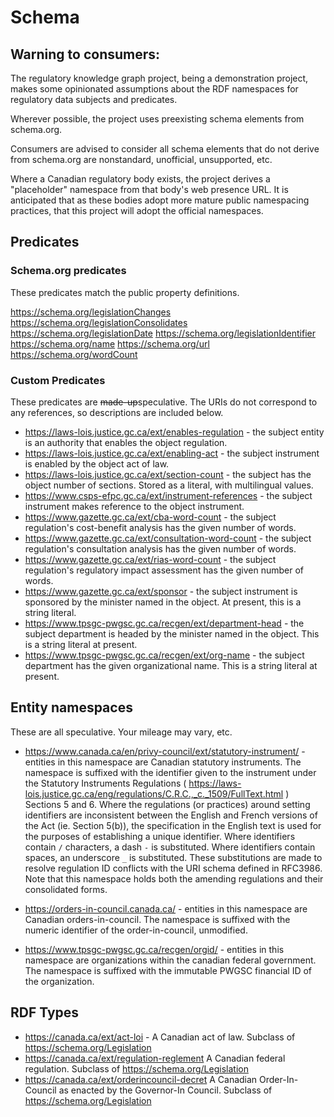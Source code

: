 # Schema

## Warning to consumers:

The regulatory knowledge graph project, being a demonstration project, makes
some opinionated assumptions about the RDF namespaces for regulatory data 
subjects and predicates. 

Wherever possible, the project uses preexisting schema elements from schema.org.

Consumers are advised to consider all schema elements that do not derive from 
schema.org are nonstandard, unofficial, unsupported, etc.

Where a Canadian regulatory body exists, the project derives a "placeholder" 
namespace from that body's web presence URL. It is anticipated that as these 
bodies adopt more mature public namespacing practices, that this project will 
adopt the official namespaces.

## Predicates

### Schema.org predicates
These predicates match the public property definitions.

https://schema.org/legislationChanges
https://schema.org/legislationConsolidates
https://schema.org/legislationDate
https://schema.org/legislationIdentifier
https://schema.org/name
https://schema.org/url
https://schema.org/wordCount

### Custom Predicates
These predicates are ~~made-up~~speculative. The URIs do not correspond to any 
references, so descriptions are included below. 

* https://laws-lois.justice.gc.ca/ext/enables-regulation - the subject entity is an authority that enables the object regulation.
* https://laws-lois.justice.gc.ca/ext/enabling-act - the subject instrument is enabled by the object act of law.
* https://laws-lois.justice.gc.ca/ext/section-count - the subject has the object number of sections. Stored as a literal, with multilingual values.
* https://www.csps-efpc.gc.ca/ext/instrument-references - the subject instrument makes reference to the object instrument.
* https://www.gazette.gc.ca/ext/cba-word-count - the subject regulation's cost-benefit analysis has the given number of words.
* https://www.gazette.gc.ca/ext/consultation-word-count - the subject regulation's consultation analysis has the given number of words.
* https://www.gazette.gc.ca/ext/rias-word-count - the subject regulation's regulatory impact assessment has the given number of words.
* https://www.gazette.gc.ca/ext/sponsor - the subject instrument is sponsored by the minister named in the object. At present, this is a string literal.
* https://www.tpsgc-pwgsc.gc.ca/recgen/ext/department-head - the subject department is headed by the minister named in the object. This is a string literal at present.
* https://www.tpsgc-pwgsc.gc.ca/recgen/ext/org-name - the subject department has the given organizational name. This is a string literal at present.

## Entity namespaces

These are all speculative. Your mileage may vary, etc.

* https://www.canada.ca/en/privy-council/ext/statutory-instrument/ - entities in
this namespace are Canadian statutory instruments. The namespace is suffixed 
with the identifier given to the instrument under the Statutory Instruments 
Regulations ( https://laws-lois.justice.gc.ca/eng/regulations/C.R.C.,_c._1509/FullText.html )
Sections 5 and 6. Where the regulations (or practices) around setting 
identifiers are inconsistent between the English and French versions of the Act 
(ie. Section 5(b)), the specification in the English text is used for the 
purposes of establishing a unique identifier. Where identifiers contain `/` 
characters, a dash `-` is substituted. Where identifiers contain spaces, an 
underscore `_` is substituted. These substitutions are made to resolve 
regulation ID conflicts with the URI schema defined in RFC3986. Note that this 
namespace holds both the amending regulations and their consolidated forms.

* https://orders-in-council.canada.ca/ - entities in this namespace are 
Canadian orders-in-council. The namespace is suffixed with the numeric 
identifier of the order-in-council, unmodified.

* https://www.tpsgc-pwgsc.gc.ca/recgen/orgid/ - entities in this namespace are 
organizations within the canadian federal government. The namespace is suffixed 
with the immutable PWGSC financial ID of the organization.

## RDF Types

* https://canada.ca/ext/act-loi - A Canadian act of law. Subclass of https://schema.org/Legislation
* https://canada.ca/ext/regulation-reglement A Canadian federal regulation. Subclass of https://schema.org/Legislation
* https://canada.ca/ext/orderincouncil-decret A Canadian Order-In-Council as enacted by the Governor-In Council. Subclass of https://schema.org/Legislation
